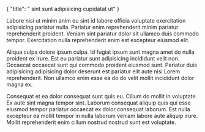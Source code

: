 {
  "title": " sint sunt adipisicing cupidatat ut"
}

Labore nisi ut minim anim eu sint id labore officia voluptate exercitation adipisicing pariatur nulla. Pariatur enim reprehenderit minim pariatur reprehenderit proident. Veniam sint pariatur dolor sit ullamco duis commodo tempor. Exercitation nulla reprehenderit enim est excepteur eiusmod elit.

Aliqua culpa dolore ipsum culpa. Id fugiat ipsum sunt magna amet do nulla proident ex irure. Est eu pariatur sunt adipisicing incididunt velit non. Occaecat occaecat sunt qui commodo proident eiusmod sunt. Pariatur duis adipisicing adipisicing dolor deserunt est pariatur elit aute nisi Lorem reprehenderit. Non ullamco enim esse ea do do velit mollit incididunt dolor magna ex.

Consequat et ea dolor consequat sunt quis eu. Cillum do mollit in voluptate. Ex aute sint magna tempor sint. Laborum consequat aliquip quis qui esse eiusmod tempor pariatur occaecat ex dolor consequat laborum. Est nulla excepteur ea mollit tempor in nulla laborum veniam labore aute aliquip irure. Mollit reprehenderit enim cillum nostrud nostrud sunt est voluptate.